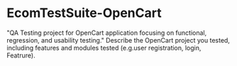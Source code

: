 # EcomTestSuite-OpenCart

"QA Testing project for OpenCart application focusing on functional, regression, and usability testing."   Describe the OpenCart project you tested, including features and modules tested (e.g.user registration, login, Featrure).
